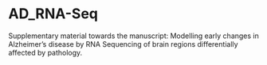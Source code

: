 # AD_RNA-Seq
Supplementary material towards the manuscript: Modelling early changes in Alzheimer’s disease by RNA Sequencing of brain regions differentially affected by pathology.

